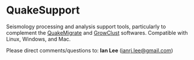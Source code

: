 # QuakeSupport
Seismology processing and analysis support tools, particularly to complement the [QuakeMigrate](https://github.com/QuakeMigrate/QuakeMigrate) and [GrowClust](https://github.com/dttrugman/GrowClust) softwares. Compatible with Linux, Windows, and Mac.

Please direct comments/questions to: **Ian Lee** ([ianrj.lee@gmail.com](mailto:ianrj.lee@gmail.com))
